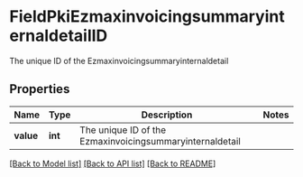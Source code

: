 # FieldPkiEzmaxinvoicingsummaryinternaldetailID

The unique ID of the Ezmaxinvoicingsummaryinternaldetail

## Properties
Name | Type | Description | Notes
------------ | ------------- | ------------- | -------------
**value** | **int** | The unique ID of the Ezmaxinvoicingsummaryinternaldetail | 

[[Back to Model list]](../README.md#documentation-for-models) [[Back to API list]](../README.md#documentation-for-api-endpoints) [[Back to README]](../README.md)


